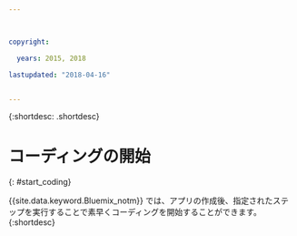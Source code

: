 ```yaml
---



copyright:

  years: 2015, 2018

lastupdated: "2018-04-16"


---
```


{:shortdesc: .shortdesc}

# コーディングの開始
{: #start_coding}

{{site.data.keyword.Bluemix_notm}} では、アプリの作成後、指定されたステップを実行することで素早くコーディングを開始することができます。
{:shortdesc}
